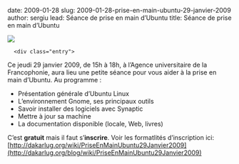 date: 2009-01-28
slug: 2009-01-28-prise-en-main-ubuntu-29-janvier-2009
author: sergiu
lead: Séance de prise en main d’Ubuntu
title: Séance de prise en main d’Ubuntu


[![](undefined)](undefined)

    
      <div class="entry">

Ce jeudi 29 janvier 2009, de 15h à 18h, à
l’Agence universitaire de la Francophonie, aura lieu une petite séance
pour vous aider à la prise en main d’Ubuntu. Au programme&nbsp;:

*   Présentation générale d’Ubuntu&nbsp;Linux
*   L’environnement Gnome, ses principaux&nbsp;outils
*   Savoir installer des logiciels avec&nbsp;Synaptic
*   Mettre à jour sa&nbsp;machine
*   La documentation disponible (locale, Web,&nbsp;livres)

C’est **gratuit** mais il faut s’**inscrire**. Voir les formatlités d’inscription ici: [http://dakarlug.org/wiki/PriseEnMainUbuntu29Janvier2009](http://dakarlug.org/blog/wiki/PriseEnMainUbuntu29Janvier2009)
</div>

    